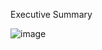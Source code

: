 Executive Summary

![image](https://user-images.githubusercontent.com/119759258/205770632-82f980c7-3232-4a9a-ace6-272b09af9e90.png)
